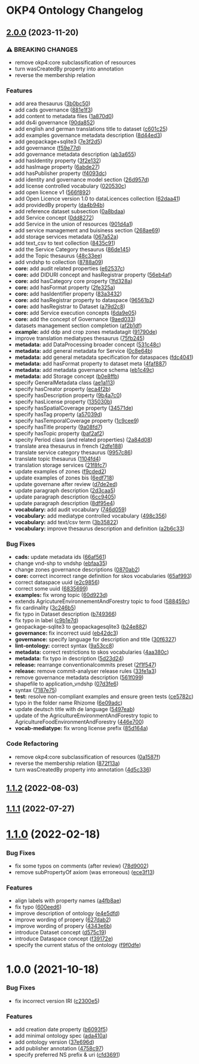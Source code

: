 # OKP4 Ontology Changelog

## [2.0.0](https://github.com/okp4/ontology/compare/v1.1.2...v2.0.0) (2023-11-20)


### ⚠ BREAKING CHANGES

* remove okp4:core subclassification of resources
* turn wasCreatedBy property into annotation
* reverse the membership relation

### Features

* add area thesaurus ([3b0bc50](https://github.com/okp4/ontology/commit/3b0bc50a5d5b76dde36a3f544e8984052e0c5cb7))
* add cads governance ([881e1f3](https://github.com/okp4/ontology/commit/881e1f3e5ff5b50f880bc598a9f85c166f5b6427))
* add content to metadata files ([1a870d0](https://github.com/okp4/ontology/commit/1a870d0d38502cc7d503ffee75e97f3b6c493458))
* add ds4i governance ([90da852](https://github.com/okp4/ontology/commit/90da85236cf3de54ca03f14ca6426b9d3fbb89a0))
* add english and german translations title to dataset ([c601c25](https://github.com/okp4/ontology/commit/c601c2509e22dfff62567e2792e1ab5e4105d6a6))
* add examples governance metadata description ([8d44ed3](https://github.com/okp4/ontology/commit/8d44ed3001e405db0914b8a466a101a067c7d31f))
* add geopackage+sqlite3 ([7e3f2d5](https://github.com/okp4/ontology/commit/7e3f2d57e871bdb2d4d9776f39d323937d7cef45))
* add governance ([f59e77d](https://github.com/okp4/ontology/commit/f59e77d5d7815235332ad8a02339d867addb0cb6))
* add governance metadata description ([ab3a655](https://github.com/okp4/ontology/commit/ab3a655616c000e0780cbd977ba44eb96a6b0866))
* add hasIdentity property ([3f2e132](https://github.com/okp4/ontology/commit/3f2e132ed7f059d8efc93bd0454836229500b9dc))
* add hasImage property ([6abde27](https://github.com/okp4/ontology/commit/6abde27469b27acac61f29ce5330390d08f74da7))
* add hasPublisher property ([f4093dc](https://github.com/okp4/ontology/commit/f4093dc45605c5d9c638e712584dcadb4797824c))
* add identity and governance model section ([26d957d](https://github.com/okp4/ontology/commit/26d957d5ffb26f812cdb5609bab35524beae3dd4))
* add license controlled vocabulary ([020530c](https://github.com/okp4/ontology/commit/020530cd41b25ccd36578a29e7610a4bcb4dfa15))
* add open licence v1 ([566f892](https://github.com/okp4/ontology/commit/566f892b121eaeeb269c0e885fa47a2104299b5f))
* add Open Licence version 1.0 to dataLicences collection ([62daa41](https://github.com/okp4/ontology/commit/62daa414af1d61c7a0c0da23711ce2c7691d6784))
* add providedBy property ([da4b94b](https://github.com/okp4/ontology/commit/da4b94bb4de403ccec6cc9d681a81031cbaa26f9))
* add reference dataset subsection ([0a8bdaa](https://github.com/okp4/ontology/commit/0a8bdaa671386c60dfc7826880f8f30895107b6a))
* add Service concept ([0dd8272](https://github.com/okp4/ontology/commit/0dd827273d1361eebe78a339e954762bdafb770e))
* add Service in the union of resources ([901d4a1](https://github.com/okp4/ontology/commit/901d4a164612ed983b1cc11170476407c4dd4859))
* add service management and buisiness section ([268ae69](https://github.com/okp4/ontology/commit/268ae69377042a5ddf8382da23ab3820187bcf89))
* add storage services metadata ([067a52a](https://github.com/okp4/ontology/commit/067a52a76c3bfca8c6f0e62aa0af1ad9165e2ece))
* add text_csv to text collection ([8435c91](https://github.com/okp4/ontology/commit/8435c9130e13582b4f117c03f25bd6c7606baf6e))
* add the Service Category thesaurus ([86de145](https://github.com/okp4/ontology/commit/86de145655a76115b56df5a27da04befdaad3276))
* add the Topic thesaurus ([48c33ee](https://github.com/okp4/ontology/commit/48c33eeb38a20d6c6a21785b5adf49a261e2fbc1))
* add vndshp to collection ([8788a09](https://github.com/okp4/ontology/commit/8788a09563f083754151b3bf0798928d4238dbf7))
* **core:** add audit related properties ([e62537c](https://github.com/okp4/ontology/commit/e62537cbe5ad465a7f89f00a16ea0b7b64377b5c))
* **core:** add DIDURI concept and hasRegistrar property ([56eb4af](https://github.com/okp4/ontology/commit/56eb4af6277ad06205efafc650034d6214cbb715))
* **core:** add hasCategory core property ([1fd328a](https://github.com/okp4/ontology/commit/1fd328ae726883f8c3fbdc277e96f05ea931b0b9))
* **core:** add hasFormat property ([2fe325a](https://github.com/okp4/ontology/commit/2fe325ad720da68038e9c1d1bcf67e2e0f6a163d))
* **core:** add hasIdentifier property ([83a3432](https://github.com/okp4/ontology/commit/83a34323f0aa5635fb8e432991c1618e1fa6b4e1))
* **core:** add hasRegistrar property to dataspace ([96561b2](https://github.com/okp4/ontology/commit/96561b21404d4b11cd63c99a0084786897b850c2))
* **core:** add hasRegistrar to Dataset ([a79d2c8](https://github.com/okp4/ontology/commit/a79d2c863c88a2de94c5ce5dad11a6a42d901586))
* **core:** add Service execution concepts ([6da9e05](https://github.com/okp4/ontology/commit/6da9e055b9cf0b195eaad78b66a471c0c3876ea0))
* **core:** add the concept of Governance ([9aed033](https://github.com/okp4/ontology/commit/9aed0332391f3e2b30d855f6d566a1b36d1e7ec0))
* datasets management section completion ([af2b1df](https://github.com/okp4/ontology/commit/af2b1dfec356ad12b2446bd0e17c0e2a7c83a631))
* **example:** add ddp and crop zones metadatagit ([91790de](https://github.com/okp4/ontology/commit/91790de779092ec6dcb3fd6f46277318bfb1cbda))
* improve translation mediatypes thesaurus ([75fb245](https://github.com/okp4/ontology/commit/75fb24569444a8c9ceb50c7ca277c3614e6e6293))
* **metadata:** add DataProcessing broader concept ([531c48c](https://github.com/okp4/ontology/commit/531c48ceb46b29f369b30588d992c8073efe672f))
* **metadata:** add general metadata for Service ([0c8e64b](https://github.com/okp4/ontology/commit/0c8e64bad25bc231579277c2ced80759e99a207a))
* **metadata:** add general metadata specification for dataspaces ([fdc4041](https://github.com/okp4/ontology/commit/fdc404109a242e89b9caca8ad7e1e9fdf9f997df))
* **metadata:** add hasFormat property to dataset meta ([4faf887](https://github.com/okp4/ontology/commit/4faf887bedf82eba216734482771af07d67a2579))
* **metadata:** add metadata governance schema ([eb1c49c](https://github.com/okp4/ontology/commit/eb1c49cbce4f6bee865284970aba369d2e1479e4))
* **metadata:** add Storage concept ([b0e8ffb](https://github.com/okp4/ontology/commit/b0e8ffba5767ae2c196d282fc8be88850854a8e0))
* specify GeneralMetadata class ([ae1a113](https://github.com/okp4/ontology/commit/ae1a1136d7cbe3d2c2dc268aad2df9f5758553a0))
* specify hasCreator property ([eca4f2b](https://github.com/okp4/ontology/commit/eca4f2b28aa2da5292d6bb9386a16bc60a857123))
* specify hasDescription property ([9b4a7c0](https://github.com/okp4/ontology/commit/9b4a7c08dca33b61851dbc9b6a9fe7234b22f6e7))
* specify hasLicense property ([135030b](https://github.com/okp4/ontology/commit/135030b1f88243ae7e4a8a1aef62b6dc5eb77caa))
* specify hasSpatialCoverage property ([34571de](https://github.com/okp4/ontology/commit/34571de7ef74673f02a9acfabdae4de66dcfd9ad))
* specify hasTag property ([a57039d](https://github.com/okp4/ontology/commit/a57039dd9e3663fcc7d519fd01eeadeab615dab0))
* specify hasTemporalCoverage property ([1c9cee9](https://github.com/okp4/ontology/commit/1c9cee9184d87704adcfbaddf5dac28e56719d66))
* specify hasTitle property ([9a08fd7](https://github.com/okp4/ontology/commit/9a08fd7448bc97c1e7f552e2931d190004856174))
* specify hasTopic property ([baf2af2](https://github.com/okp4/ontology/commit/baf2af2981fb30f70d5c9ad94c7fa292794973b2))
* specity Period class (and related properties) ([2a84d08](https://github.com/okp4/ontology/commit/2a84d0878833f9394877cd7c2d5c33dd934d4ce2))
* translate area thesaurus in french ([2dfe188](https://github.com/okp4/ontology/commit/2dfe188674469d21495490b8d213ef21156b6842))
* translate service category thesaurus ([9957c86](https://github.com/okp4/ontology/commit/9957c86b49b2108cb05ea71dac0c222446fc954e))
* translate topic thesaurus ([1104fd4](https://github.com/okp4/ontology/commit/1104fd455dd6ec6eb7f190f6b0598772d9518d55))
* translation storage services ([21f8fc7](https://github.com/okp4/ontology/commit/21f8fc72cbade94eb0c7ea8d0c2857552af66ec0))
* update examples of zones ([f9cded2](https://github.com/okp4/ontology/commit/f9cded2d9afcaa4a11fe8af3bd799f4ca604d0bf))
* update examples of zones bis ([6edf718](https://github.com/okp4/ontology/commit/6edf718aba80db2838ad8caceebd96219f0814fd))
* update governane after review ([d7de2ed](https://github.com/okp4/ontology/commit/d7de2ed237651ad273ec9a4c920168912772a00d))
* update paragraph description ([2d3caa5](https://github.com/okp4/ontology/commit/2d3caa5d49fa593988d0b5ebad93887cab541ca0))
* update paragraph description ([6cc9405](https://github.com/okp4/ontology/commit/6cc9405b2bfe0229ee4e4f2808cf0975a8ed2cec))
* update paragraph description ([8df95e4](https://github.com/okp4/ontology/commit/8df95e44a35d056d67aa386b165662d3689a97b9))
* **vocabulary:** add audit vocabulary ([746d059](https://github.com/okp4/ontology/commit/746d059fc70f7a4b0242f74bff1b1c9076100d86))
* **vocabulary:** add mediatype controlled vocabulary ([498c356](https://github.com/okp4/ontology/commit/498c356a33d3f0d910b9a5825a1d1d53dca49da0))
* **vocabulary:** add text/csv term ([3b35822](https://github.com/okp4/ontology/commit/3b35822f95af42f6485195cf4ca988f5afa4dc23))
* **vocabulary:** improve thesaurus description and definition ([a2b6c33](https://github.com/okp4/ontology/commit/a2b6c3366d006960c11eff04c3c92867515e3d68))


### Bug Fixes

* **cads:** update metadata ids ([66af561](https://github.com/okp4/ontology/commit/66af56148a8bada0fa4a6af1396a29538016c813))
* change vnd-shp to vndshp ([ebfaa35](https://github.com/okp4/ontology/commit/ebfaa35d4bcb05742ec80c3febc6501313f46796))
* change zones governance descriptions ([0870ab2](https://github.com/okp4/ontology/commit/0870ab2b762f1eded06dbe2fb66520be91ea1a52))
* **core:** correct incorrect range definition for skos vocabularies ([65af993](https://github.com/okp4/ontology/commit/65af993c137f7be8ae0a9b8d8084c29d07df53aa))
* correct dataspace uuid ([e2c9856](https://github.com/okp4/ontology/commit/e2c9856d491bdde4e12bef05c75debbbca9e1123))
* correct some uuid ([6835699](https://github.com/okp4/ontology/commit/683569924b870545a6eeb9ff3ec659fcbeb17bee))
* **examples:** fix wrong topic ([60d923d](https://github.com/okp4/ontology/commit/60d923d4d6de61810da1aba30f064499716f8a4e))
* extends AgricutureEnvironnementAndForestry topic to food ([588459c](https://github.com/okp4/ontology/commit/588459c65b029e5f3f1318deb55bf88d596f91d1))
* fix cardinality ([3c246b5](https://github.com/okp4/ontology/commit/3c246b58ab5c61e306b8d7372fac1384b361f558))
* fix typo in Dataset description ([b749366](https://github.com/okp4/ontology/commit/b7493664c10448760deddbc74eff4309be7a32f2))
* fix typo in label ([c9b1e7d](https://github.com/okp4/ontology/commit/c9b1e7d4f08a6f4546f423da38da4c9ef422aefa))
* geopackage-sqlite3 to geopackagesqlite3 ([b24e882](https://github.com/okp4/ontology/commit/b24e8828518c6e969d0a5550b1254f08ad506483))
* **governance:** fix incorrect uuid ([eb42dc3](https://github.com/okp4/ontology/commit/eb42dc33a84956db3735a7d6638aa3aad72c3a47))
* **governance:** specify language for description and title ([30f6327](https://github.com/okp4/ontology/commit/30f6327a483182499ce28a1a914631015cdcc512))
* **lint-ontology:** correct syntax ([9a53cc8](https://github.com/okp4/ontology/commit/9a53cc8f33f580dcdab8525d6535615ae87efeaf))
* **metadata:** correct restrictions to skos vocabularies ([4aa380c](https://github.com/okp4/ontology/commit/4aa380cba33abc93775d6de3d698578905705362))
* **metadata:** fix typo in description ([5d23d24](https://github.com/okp4/ontology/commit/5d23d24af6a6699777ad457af21d1496689f59ee))
* **release:** rearrange conventionalcommits preset ([2f1f547](https://github.com/okp4/ontology/commit/2f1f547576c7199581c74a54616e250df7680b45))
* **release:** remove commit-analyser release rules ([33fe1a3](https://github.com/okp4/ontology/commit/33fe1a3c4ced32b05e4a68cfc1b4bb2c131d7a4f))
* remove governance metadata description ([561f099](https://github.com/okp4/ontology/commit/561f0990fc377d077dee824f089ba54f2b22023b))
* shapefile to application_vndshp ([07d3fe6](https://github.com/okp4/ontology/commit/07d3fe6f7aea4f1fe2c0e0f857f11c0b4335a559))
* syntax ([7187e75](https://github.com/okp4/ontology/commit/7187e75ec61dbd812739f40d2c50176123aaffb3))
* **test:** resolve non-compliant examples and ensure green tests ([ce5782c](https://github.com/okp4/ontology/commit/ce5782c2d17ad36e2fb291cf43982cf37a6e5b63))
* typo in the folder name Rhizome ([6e09adc](https://github.com/okp4/ontology/commit/6e09adcc1aaf7e10055c8967bcd8257ea4f97102))
* update deutsch title with de language ([5497eab](https://github.com/okp4/ontology/commit/5497eab71edd182d59c14d14e0348d76877ab00f))
* update of the AgricultureEnvironmentAndForestry topic to AgricultureFoodEnvironmentAndForestry ([446e700](https://github.com/okp4/ontology/commit/446e70013fbea363f912d913e8572d12f552d318))
* **vocab-mediatype:** fix wrong license prefix ([85d164a](https://github.com/okp4/ontology/commit/85d164a50d08effb8f480bf3ce047910303fac07))


### Code Refactoring

* remove okp4:core subclassification of resources ([0a1587f](https://github.com/okp4/ontology/commit/0a1587f91d720f4259802809869b6e1738782276))
* reverse the membership relation ([872f13a](https://github.com/okp4/ontology/commit/872f13af1f49dbd5bed248df55aace45b67a42b1))
* turn wasCreatedBy property into annotation ([4d5c336](https://github.com/okp4/ontology/commit/4d5c3366811a34bcbd9163d8851992658de5600e))

## [1.1.2](https://github.com/okp4/ontology/compare/v1.1.1...v1.1.2) (2022-08-03)

## [1.1.1](https://github.com/okp4/ontology/compare/v1.1.0...v1.1.1) (2022-07-27)

# [1.1.0](https://github.com/okp4/ontology/compare/v1.0.0...v1.1.0) (2022-02-18)


### Bug Fixes

* fix some typos on comments (after review) ([78d9002](https://github.com/okp4/ontology/commit/78d9002ee9d03074f28673fe074a0bf72a08d604))
* remove subPropertyOf axiom (was erroneous) ([ece3f13](https://github.com/okp4/ontology/commit/ece3f13f842fbb263532c039be2b27ce2b081fda))


### Features

* align labels with property names ([a4fb8ae](https://github.com/okp4/ontology/commit/a4fb8ae48ac156514e7a0efc9fd896099faa9a22))
* fix typo ([600eed6](https://github.com/okp4/ontology/commit/600eed63dc9da6bf81ac4837e17c1e216dc6a80b))
* improve description of ontology ([e4e5dfd](https://github.com/okp4/ontology/commit/e4e5dfd36ade7400447f920f284b3cef90f95fff))
* improve wording of propery ([627dab2](https://github.com/okp4/ontology/commit/627dab2b7d24d70ca4bb076943c0bf4609faf129))
* improve wording of propery ([4343e6b](https://github.com/okp4/ontology/commit/4343e6be61a1ae76ee7f4a3ade480d193833867a))
* introduce Dataset concept ([d575c19](https://github.com/okp4/ontology/commit/d575c199d815c3105a7d9d4ba42ad88660c0eb23))
* introduce Dataspace concept ([f39172e](https://github.com/okp4/ontology/commit/f39172eecca33653fb1595eee7e8eb5be84449f0))
* specify the current status of the ontology ([f9f0dfe](https://github.com/okp4/ontology/commit/f9f0dfe408461f832d867d8f9038000e6c469afb))

# 1.0.0 (2021-10-18)


### Bug Fixes

* fix incorrect version IRI ([c2300e5](https://github.com/okp4/ontology/commit/c2300e5325fd27212baae4e8bba008eedbf39541))


### Features

* add creation date property ([b6093f5](https://github.com/okp4/ontology/commit/b6093f50bdfac4a6839c38001ad673174ce788e4))
* add minimal ontology spec ([ada410a](https://github.com/okp4/ontology/commit/ada410a47dae278233f87719c50eafa911b98e6e))
* add ontology version ([37e696d](https://github.com/okp4/ontology/commit/37e696da033bd8b2ab8feafbdd6c2ff4ff6c1d07))
* add publisher annotation ([4758c97](https://github.com/okp4/ontology/commit/4758c972d17780e0f89e0b5459c126b8ada90be7))
* specify preferred NS prefix & uri ([cfd3691](https://github.com/okp4/ontology/commit/cfd3691c4d5ade727f9a24e856c0bf4f0cda3151))
